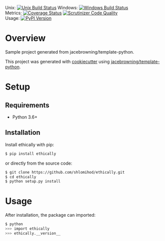 Unix: [![Unix Build Status](https://img.shields.io/travis/shlomihod/ethically/master.svg)](https://travis-ci.org/shlomihod/ethically) Windows: [![Windows Build Status](https://img.shields.io/appveyor/ci/shlomihod/ethically/master.svg)](https://ci.appveyor.com/project/shlomihod/ethically)<br>Metrics: [![Coverage Status](https://img.shields.io/coveralls/shlomihod/ethically/master.svg)](https://coveralls.io/r/shlomihod/ethically) [![Scrutinizer Code Quality](https://img.shields.io/scrutinizer/g/shlomihod/ethically.svg)](https://scrutinizer-ci.com/g/shlomihod/ethically/?branch=master)<br>Usage: [![PyPI Version](https://img.shields.io/pypi/v/ethically.svg)](https://pypi.org/project/ethically)

# Overview

Sample project generated from jacebrowning/template-python.

This project was generated with [cookiecutter](https://github.com/audreyr/cookiecutter) using [jacebrowning/template-python](https://github.com/jacebrowning/template-python).

# Setup

## Requirements

* Python 3.6+

## Installation

Install ethically with pip:

```sh
$ pip install ethically
```

or directly from the source code:

```sh
$ git clone https://github.com/shlomihod/ethically.git
$ cd ethically
$ python setup.py install
```

# Usage

After installation, the package can imported:

```sh
$ python
>>> import ethically
>>> ethically.__version__
```
